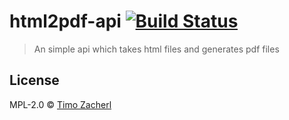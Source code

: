 # html2pdf-api [![Build Status](https://travis-ci.com/TimoZacherl/html2pdf-api.svg?branch=master)](https://travis-ci.com/TimoZacherl/html2pdf-api)

> An simple api which takes html files and generates pdf files

## License

MPL-2.0 © [Timo Zacherl](https://timozacherl.com)
